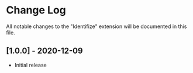 # Change Log

All notable changes to the "Identifize" extension will be documented in this file.

## [1.0.0] - 2020-12-09

- Initial release
